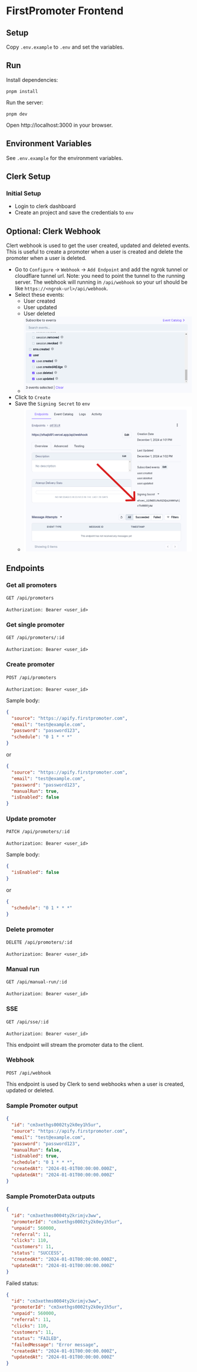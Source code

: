 # FirstPromoter Frontend

## Setup

Copy `.env.example` to `.env` and set the variables.

## Run

Install dependencies:

```
pnpm install
```

Run the server:

```
pnpm dev
```

Open http://localhost:3000 in your browser.

## Environment Variables

See `.env.example` for the environment variables.

## Clerk Setup

### Initial Setup

- Login to clerk dashboard
- Create an project and save the credentials to `env`

## Optional: Clerk Webhook

Clert webhook is used to get the user created, updated and deleted events. This is useful to create a promoter when a user is created and delete the promoter when a user is deleted.

- Go to `Configure` -> `Webhook` -> `Add Endpoint` and add the ngrok tunnel or cloudflare tunnel url. Note: you need to point the tunnel to the running server. The webhook will running in `/api/webhook` so your url should be like `https://<ngrok-url>/api/webhook`.
- Select these events:
  - User created
  - User updated
  - User deleted
  - ![Clerk Webhook](./.github/images/clerk%202.png)
- Click to `Create`
- Save the `Signing Secret` to `env`
  - ![Clerk Signing Secret](./.github/images/clerk%203.png)

## Endpoints

### Get all promoters

```
GET /api/promoters

Authorization: Bearer <user_id>
```

### Get single promoter

```
GET /api/promoters/:id

Authorization: Bearer <user_id>
```

### Create promoter

```
POST /api/promoters

Authorization: Bearer <user_id>
```

Sample body:

```json
{
  "source": "https://apify.firstpromoter.com",
  "email": "test@example.com",
  "password": "password123",
  "schedule": "0 1 * * *"
}
```

or

```json
{
  "source": "https://apify.firstpromoter.com",
  "email": "test@example.com",
  "password": "password123",
  "manualRun": true,
  "isEnabled": false
}
```

### Update promoter

```
PATCH /api/promoters/:id

Authorization: Bearer <user_id>
```

Sample body:

```json
{
  "isEnabled": false
}
```

or

```json
{
  "schedule": "0 1 * * *"
}
```

### Delete promoter

```
DELETE /api/promoters/:id

Authorization: Bearer <user_id>
```

### Manual run

```
GET /api/manual-run/:id

Authorization: Bearer <user_id>
```

### SSE

```
GET /api/sse/:id

Authorization: Bearer <user_id>
```

This endpoint will stream the promoter data to the client.

### Webhook

```
POST /api/webhook
```

This endpoint is used by Clerk to send webhooks when a user is created, updated or deleted.

### Sample Promoter output

```json
{
  "id": "cm3xethgs0002ty2k0ey1h5ur",
  "source": "https://apify.firstpromoter.com",
  "email": "test@example.com",
  "password": "password123",
  "manualRun": false,
  "isEnabled": true,
  "schedule": "0 1 * * *",
  "createdAt": "2024-01-01T00:00:00.000Z",
  "updatedAt": "2024-01-01T00:00:00.000Z"
}
```

### Sample PromoterData outputs

```json
{
  "id": "cm3xethms0004ty2krimjv3ww",
  "promoterId": "cm3xethgs0002ty2k0ey1h5ur",
  "unpaid": 560000,
  "referral": 11,
  "clicks": 110,
  "customers": 11,
  "status": "SUCCESS",
  "createdAt": "2024-01-01T00:00:00.000Z",
  "updatedAt": "2024-01-01T00:00:00.000Z"
}
```

Failed status:

```json
{
  "id": "cm3xethms0004ty2krimjv3ww",
  "promoterId": "cm3xethgs0002ty2k0ey1h5ur",
  "unpaid": 560000,
  "referral": 11,
  "clicks": 110,
  "customers": 11,
  "status": "FAILED",
  "failedMessage": "Error message",
  "createdAt": "2024-01-01T00:00:00.000Z",
  "updatedAt": "2024-01-01T00:00:00.000Z"
}
```
